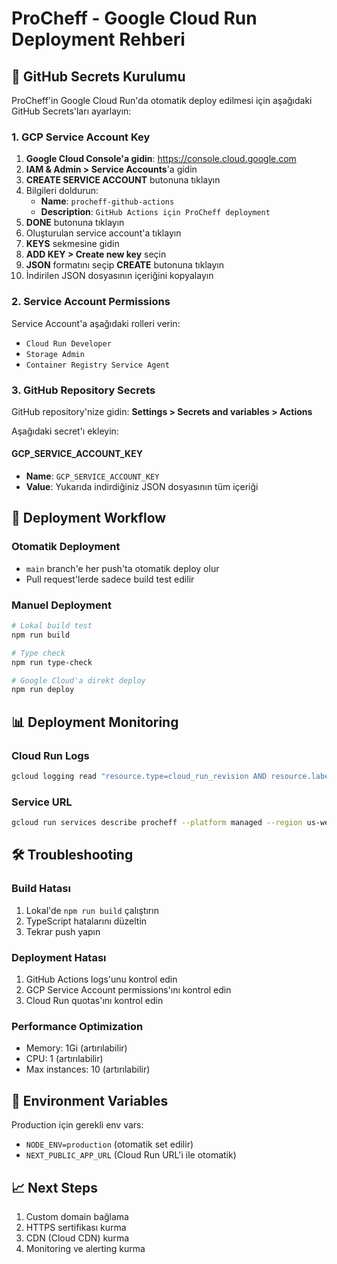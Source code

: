 # ProCheff - Google Cloud Run Deployment Rehberi

## 🚀 GitHub Secrets Kurulumu

ProCheff'in Google Cloud Run'da otomatik deploy edilmesi için aşağıdaki GitHub Secrets'ları ayarlayın:

### 1. GCP Service Account Key

1. **Google Cloud Console'a gidin**: https://console.cloud.google.com
2. **IAM & Admin > Service Accounts**'a gidin
3. **CREATE SERVICE ACCOUNT** butonuna tıklayın
4. Bilgileri doldurun:
   - **Name**: `procheff-github-actions`
   - **Description**: `GitHub Actions için ProCheff deployment`
5. **DONE** butonuna tıklayın
6. Oluşturulan service account'a tıklayın
7. **KEYS** sekmesine gidin
8. **ADD KEY > Create new key** seçin
9. **JSON** formatını seçip **CREATE** butonuna tıklayın
10. İndirilen JSON dosyasının içeriğini kopyalayın

### 2. Service Account Permissions

Service Account'a aşağıdaki rolleri verin:
- `Cloud Run Developer`
- `Storage Admin`
- `Container Registry Service Agent`

### 3. GitHub Repository Secrets

GitHub repository'nize gidin: **Settings > Secrets and variables > Actions**

Aşağıdaki secret'ı ekleyin:

#### GCP_SERVICE_ACCOUNT_KEY
- **Name**: `GCP_SERVICE_ACCOUNT_KEY`
- **Value**: Yukarıda indirdiğiniz JSON dosyasının tüm içeriği

## 🔧 Deployment Workflow

### Otomatik Deployment
- `main` branch'e her push'ta otomatik deploy olur
- Pull request'lerde sadece build test edilir

### Manuel Deployment
```bash
# Lokal build test
npm run build

# Type check
npm run type-check

# Google Cloud'a direkt deploy
npm run deploy
```

## 📊 Deployment Monitoring

### Cloud Run Logs
```bash
gcloud logging read "resource.type=cloud_run_revision AND resource.labels.service_name=procheff" --limit 50 --project=degsan-site
```

### Service URL
```bash
gcloud run services describe procheff --platform managed --region us-west1 --format 'value(status.url)' --project degsan-site
```

## 🛠️ Troubleshooting

### Build Hatası
1. Lokal'de `npm run build` çalıştırın
2. TypeScript hatalarını düzeltin
3. Tekrar push yapın

### Deployment Hatası
1. GitHub Actions logs'unu kontrol edin
2. GCP Service Account permissions'ını kontrol edin
3. Cloud Run quotas'ını kontrol edin

### Performance Optimization
- Memory: 1Gi (artırılabilir)
- CPU: 1 (artırılabilir) 
- Max instances: 10 (artırılabilir)

## 🔐 Environment Variables

Production için gerekli env vars:
- `NODE_ENV=production` (otomatik set edilir)
- `NEXT_PUBLIC_APP_URL` (Cloud Run URL'i ile otomatik)

## 📈 Next Steps

1. Custom domain bağlama
2. HTTPS sertifikası kurma
3. CDN (Cloud CDN) kurma
4. Monitoring ve alerting kurma